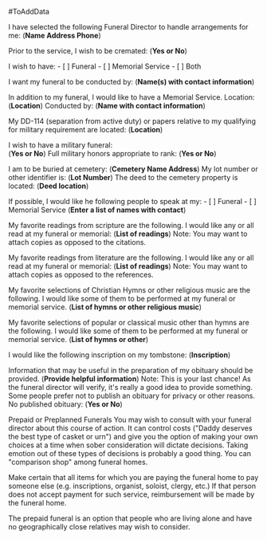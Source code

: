 #ToAddData 

I have selected the following Funeral Director to handle arrangements for me:
    (**Name     Address     Phone**)

Prior to the service, I wish to be cremated:
    (**Yes or No**)

I wish to have:
    - [ ] Funeral
    - [ ] Memorial Service
    - [ ] Both

I want my funeral to be conducted by:
    (**Name(s) with contact information**)
    
In addition to my funeral, I would like to have a Memorial Service.
    Location:  (**Location**)
    Conducted by:  (**Name with contact information**)

My DD-114 (separation from active duty) or papers relative to my qualifying for military requirement are located:  (**Location**)

I wish to have a military funeral:  
    (**Yes or No**)
    Full military honors appropriate to rank:
    (**Yes or No**)

I am to be buried at cemetery:
    (**Cemetery Name     Address**)
    My lot number or other identifier is:
        (**Lot Number**)
    The deed to the cemetery property is located:
        (**Deed location**)

If possible, I would like he following people to speak at my:
    - [ ] Funeral
    - [ ] Memorial Service
    (**Enter a list of names with contact**)
    
My favorite readings from scripture are the following.  I would like any or all read at my funeral or memorial:
    (**List of readings**)
    Note: You may want to attach copies as opposed to the citations.
    
 My favorite readings from literature are the following.  I would like any or all read at my funeral or memorial:
    (**List of readings**)
    Note: You may want to attach copies as opposed to the references.   

My favorite selections of Christian Hymns or other religious music are the following.  I would like some of them to be performed at my funeral or memorial service.
    (**List of hymns or other religious music**)

My favorite selections of popular or classical music other than hymns are the following.  I would like some of them to be performed at my funeral or memorial service.
    (**List of hymns or other**)

I would like the following inscription on my tombstone:
    (**Inscription**)

Information that may be useful in the preparation of my obituary should be provided.
    (**Provide helpful information**)
    Note:  This is your last chance!  As the funeral director will verify, it's really a good idea to provide something.  Some people prefer not to publish an obituary for privacy or other reasons.
    No published obituary:
        (**Yes or No**)

Prepaid or Preplanned Funerals
You may wish to consult with your funeral director about this course of action.  It can control costs ("Daddy deserves the best type of casket or urn") and give you the option of making your own choices at a time when sober consideration will dictate decisions.  Taking emotion out of these types of decisions is probably a good thing.  You can "comparison shop" among funeral homes.

Make certain that all items for which you are paying the funeral home to pay someone else (e.g. inscriptions, organist, soloist, clergy, etc.)  If that person does not accept payment for such service, reimbursement will be made by the funeral home.

The prepaid funeral is an option that people who are living alone and have no geographically close relatives may wish to consider.


